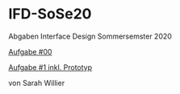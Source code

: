 # IFD-SoSe20
Abgaben Interface Design Sommersemster 2020
<p><a href="https://d78d8t.axshare.com">Aufgabe #00</a></p>
<p><a href="Aufgabe 1 Wallet/Aufgabe 1 Dokumentation.pdf">Aufgabe #1 inkl. Prototyp </a></p>

<p>von Sarah Willier</p>
